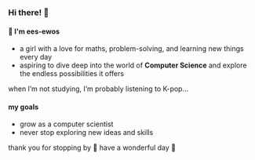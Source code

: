 ### Hi there! 👋  

#### 👀 I'm ees-ewos 
- a girl with a love for maths, problem-solving, and learning new things every day
- aspiring to dive deep into the world of **Computer Science** and explore the endless possibilities it offers

when I’m not studying, I’m probably listening to K-pop...

#### my goals
- grow as a computer scientist
- never stop exploring new ideas and skills

thank you for stopping by 🌈 have a wonderful day 🫶

<!--
**ees-ewos/ees-ewos** is a ✨ _special_ ✨ repository because its `README.md` (this file) appears on your GitHub profile.

Here are some ideas to get you started:

- 🔭 I’m currently working on ...
- 🌱 I’m currently learning ...
- 👯 I’m looking to collaborate on ...
- 🤔 I’m looking for help with ...
- 💬 Ask me about ...
- 📫 How to reach me: ...
- 😄 Pronouns: ...
- ⚡ Fun fact: ...
-->
